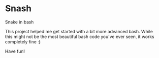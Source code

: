 # Snash
Snake in bash

This project helped me get started with a bit more advanced bash.
While this might not be the most beautiful bash code you've ever seen, it works completely fine :)

Have fun!